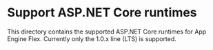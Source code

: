 # Support ASP.NET Core runtimes
This directory contains the supported ASP.NET Core runtimes for App Engine Flex. Currently only the 1.0.x line (LTS) is supported.
